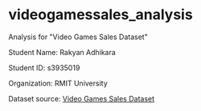 # videogamessales_analysis
Analysis for "Video Games Sales Dataset"

Student Name: Rakyan Adhikara

Student ID: s3935019

Organization: RMIT University

Dataset source: [Video Games Sales Dataset](https://www.kaggle.com/datasets/sidtwr/videogames-sales-dataset)
